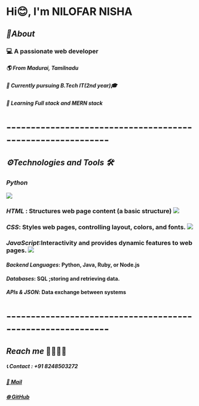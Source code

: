 #  Hi😊, I'm NILOFAR NISHA
## ***👤About***
### 💻 A passionate web developer
##### 🌎  From Madurai, Tamilnadu
##### 📍  Currently pursuing B.Tech IT(2nd year)🎓
##### 📍  Learning **Full stack** and ***MERN stack*** 
# -----------------------------------------------------------
## ***⚙️Technologies and Tools 🛠️***
### ***Python*** 
![](https://encrypted-tbn0.gstatic.com/images?q=tbn:ANd9GcSBgY4Wfy9hXIn-GOD3xvwiisF8GM97MiktoA&s)
### ***HTML*** : Structures web page content (a basic structure) ![](https://upload.wikimedia.org/wikipedia/commons/thumb/6/61/HTML5_logo_and_wordmark.svg/1024px-HTML5_logo_and_wordmark.svg.png)
### ***CSS***: Styles web pages, controlling layout, colors, and fonts. ![](https://1000logos.net/wp-content/uploads/2020/09/CSS-Logo-2011.png)
### ***JavaScript***:Interactivity and provides dynamic features to web pages.  ![](https://static.vecteezy.com/system/resources/thumbnails/027/127/463/small_2x/javascript-logo-javascript-icon-transparent-free-png.png)
#### ***Backend Languages***: Python, Java, Ruby, or Node.js 
#### ***Databases***:  **SQL** ;storing and retrieving data. 
#### ***APIs & JSON***: Data exchange between systems
# -----------------------------------------------------------
## ***Reach me*** 🫱🏼‍🫲🏻
##### 📞 **Contact** : +91 8248503272
#####  [📩 Mail](drnilanila3011@gmail.com)
##### [🌐 GitHub](https://github.com/Nisha-3011/Nisha.git)



 
